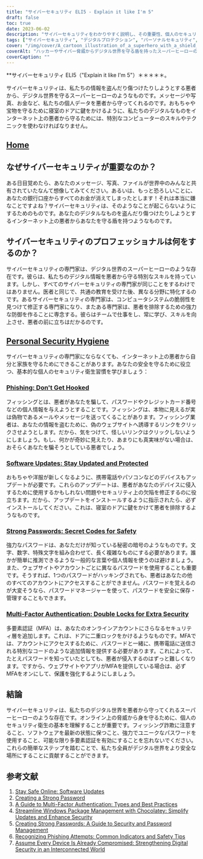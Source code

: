 ```yaml
---
title: "サイバーセキュリティ ELI5 - Explain it like I'm 5"
draft: false
toc: true
date: 2023-06-02
description: "サイバーセキュリティをわかりやすく説明し、その重要性、個人のセキュリティ衛生習慣、サイバーセキュリティ専門家の役割などを強調した総合ガイドです。"
tags: ["サイバーセキュリティ", "デジタルプロテクション", "パーソナルセキュリティ", "サイバー脅威", "サイバーセキュリティプロフェッショナル", "フィッシング", "ソフトウェアアップデート", "ごうせいパスワード", "多要素認証", "オンラインセーフティー", "デジタル社会", "サイバー攻撃", "情報セキュリティ", "インターネットセキュリティ", "データ保護", "オンラインプライバシー", "サイバーディフェンス", "サイバーハイジーン", "オンラインセキュリティのヒント", "サイバーアウェアネス", "サイバー教育", "サイバー犯罪防止", "サイバーレジリエンス", "あんぜんオンラインしょり", "デジタルプライバシー", "サイバーセキュリティガイド", "サイバーセキュリティの基礎知識", "サイバーセキュリティ意識", "サイバーセキュリティ・チップス", "サイバーセキュリティベストプラクティス", "初心者のためのサイバーセキュリティ"]
cover: "/img/cover/A_cartoon_illustration_of_a_superhero_with_a_shield_protecting_a_digital.png"
coverAlt: "ハッカーやサイバー脅威からデジタル世界を守る盾を持ったスーパーヒーローの漫画イラストです。"
coverCaption: ""
---
```


**サイバーセキュリティ ELI5（"Explain it like I'm 5"）＊＊＊＊＊。

サイバーセキュリティは、私たちの情報を盗んだり傷つけたりしようとする悪者から、デジタル世界を守るスーパーヒーローのようなものです。メッセージや写真、お金など、私たちの個人データを悪者から守ってくれるのです。おもちゃや宝物を守るために寝室のドアに鍵をかけるように、私たちのデジタルなものをインターネット上の悪者から守るためには、特別なコンピューターのスキルやテクニックを使わなければなりません。

## [Home](/cyber-security-career-playbook-start/)

## なぜサイバーセキュリティが重要なのか？

ある日目覚めたら、あなたのメッセージ、写真、ファイルが世界中のみんなと共有されていたなんて想像してみてください。あるいは、もっと恐ろしいことに、あなたの銀行口座からすべてのお金が消えてしまったとします！それは本当に嫌なことですよね？サイバーセキュリティは、そのようなことが起こらないようにするためのものです。あなたのデジタルなものを盗んだり傷つけたりしようとするインターネット上の悪者からあなたを守る盾を持つようなものです。

## サイバーセキュリティのプロフェッショナルは何をするのか？

サイバーセキュリティの専門家は、デジタル世界のスーパーヒーローのような存在です。彼らは、私たちのデジタル情報を悪者から守る特別なスキルを持っています。しかし、すべてのサイバーセキュリティの専門家が同じことをするわけではありません。医者と同じで、共通の教育を受けた後、異なる分野に特化するのです。あるサイバーセキュリティの専門家は、コンピュータシステムの脆弱性を見つけて修正する専門家になり、またある専門家は、悪者を排除するための強力な防御を作ることに専念する。彼らはチームで仕事をし、常に学び、スキルを向上させ、悪者の前に立ちはだかるのです。

## [Personal Security Hygiene](https://simeononsecurity.com/articles/why-you-should-assume-every-device-you-touch-is-compromised/)

サイバーセキュリティの専門家にならなくても、インターネット上の悪者から自分と家族を守るためにできることがあります。あなたの安全を守るために役立つ、基本的な個人のセキュリティ衛生習慣を学びましょう：

### [Phishing: Don't Get Hooked](https://simeononsecurity.com/articles/what-is-a-common-indicator-of-a-phishing-attempt/)

フィッシングとは、悪者があなたを騙して、パスワードやクレジットカード番号などの個人情報を与えようとすることです。フィッシングは、本物に見えるが実は偽物であるメールやメッセージを送ってくることがあります。フィッシング業者は、あなたの情報を盗むために、偽のウェブサイトへ誘導するリンクをクリックさせようとします。だから、気をつけて、怪しいリンクはクリックしないようにしましょう。もし、何かが奇妙に見えたり、あまりにも真実味がない場合は、おそらくあなたを騙そうとしている悪者でしょう。

### [Software Updates: Stay Updated and Protected](https://simeononsecurity.com/articles/why-you-should-be-using-chocolatey-for-windows-package-management/)

おもちゃや洋服が新しくなるように、携帯電話やパソコンなどのデバイスもアップデートが必要です。これらのアップデートは、悪者があなたのデバイスに侵入するために使用するかもしれない問題やセキュリティ上の欠陥を修正するのに役立ちます。だから、アップデートをインストールするように指示されたら、必ずインストールしてください。これは、寝室のドアに鍵をかけて悪者を排除するようなものです。

### [Strong Passwords: Secret Codes for Safety](https://simeononsecurity.com/articles/how-to-create-strong-passwords/)

強力なパスワードは、あなただけが知っている秘密の暗号のようなものです。文字、数字、特殊文字を組み合わせて、長く複雑なものにする必要があります。誰かが簡単に推測できるような一般的な言葉や個人情報を使うのは避けましょう。また、ウェブサイトやアカウントごとに異なるパスワードを使用することも重要です。そうすれば、1つのパスワードがハッキングされても、悪者はあなたの他のすべてのアカウントにアクセスすることができません。パスワードを覚えるのが大変そうなら、パスワードマネージャーを使って、パスワードを安全に保存・管理することもできます。

### [Multi-Factor Authentication: Double Locks for Extra Security](https://simeononsecurity.com/articles/what-are-the-diferent-kinds-of-factors-in-mfa/)

多要素認証（MFA）は、あなたのオンラインアカウントにさらなるセキュリティ層を追加します。これは、ドアに二重ロックをかけるようなものです。MFAでは、アカウントにアクセスするために、パスワードと一緒に、携帯電話に送信される特別なコードのような追加情報を提供する必要があります。これによって、たとえパスワードを知っていたとしても、悪者が侵入するのはずっと難しくなります。ですから、ウェブサイトやアプリがMFAを提供している場合は、必ずMFAをオンにして、保護を強化するようにしましょう。

## 結論

サイバーセキュリティは、私たちのデジタル世界を悪者から守ってくれるスーパーヒーローのような存在です。オンライン上の脅威から身を守るために、個人のセキュリティ衛生の基本を理解することが重要です。フィッシング詐欺に注意すること、ソフトウェアを最新の状態に保つこと、強力でユニークなパスワードを使用すること、可能な限り多要素認証を有効にすることを忘れないでください。これらの簡単なステップを踏むことで、私たち全員がデジタル世界をより安全な場所にすることに貢献することができます。

## 参考文献

1. [Stay Safe Online: Software Updates](https://www.staysafeonline.org/stay-safe-online/keep-a-clean-machine/software-updates/)
2. [Creating a Strong Password](https://www.us-cert.gov/ncas/tips/ST04-002)
3. [A Guide to Multi-Factor Authentication: Types and Best Practices](https://simeononsecurity.com/articles/what-are-the-diferent-kinds-of-factors-in-mfa/)
4. [Streamline Windows Package Management with Chocolatey: Simplify Updates and Enhance Security](https://simeononsecurity.com/articles/why-you-should-be-using-chocolatey-for-windows-package-management/)
5. [Creating Strong Passwords: A Guide to Security and Password Management](https://simeononsecurity.com/articles/how-to-create-strong-passwords/)
6. [Recognizing Phishing Attempts: Common Indicators and Safety Tips](https://simeononsecurity.com/articles/what-is-a-common-indicator-of-a-phishing-attempt/)
7. [Assume Every Device Is Already Compromised: Strengthening Digital Security in an Interconnected World](https://simeononsecurity.com/articles/why-you-should-assume-every-device-you-touch-is-compromised/)
